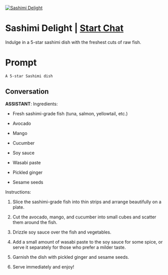 
[![Sashimi Delight](https://flow-prompt-covers.s3.us-west-1.amazonaws.com/icon/illustrative/illus_1.png)](https://gptcall.net/chat.html?data=%7B%22contact%22%3A%7B%22id%22%3A%22YL93gDXhvEWXPYkN8i2-T%22%2C%22flow%22%3Atrue%7D%7D)
# Sashimi Delight | [Start Chat](https://gptcall.net/chat.html?data=%7B%22contact%22%3A%7B%22id%22%3A%22YL93gDXhvEWXPYkN8i2-T%22%2C%22flow%22%3Atrue%7D%7D)
Indulge in a 5-star sashimi dish with the freshest cuts of raw fish.

# Prompt

```
A 5-star Sashimi dish
```

## Conversation

**ASSISTANT**: Ingredients:

- Fresh sashimi-grade fish (tuna, salmon, yellowtail, etc.)

- Avocado

- Mango

- Cucumber

- Soy sauce

- Wasabi paste

- Pickled ginger

- Sesame seeds



Instructions:

1. Slice the sashimi-grade fish into thin strips and arrange beautifully on a plate.

2. Cut the avocado, mango, and cucumber into small cubes and scatter them around the fish.

3. Drizzle soy sauce over the fish and vegetables.

4. Add a small amount of wasabi paste to the soy sauce for some spice, or serve it separately for those who prefer a milder taste.

5. Garnish the dish with pickled ginger and sesame seeds.

6. Serve immediately and enjoy!


